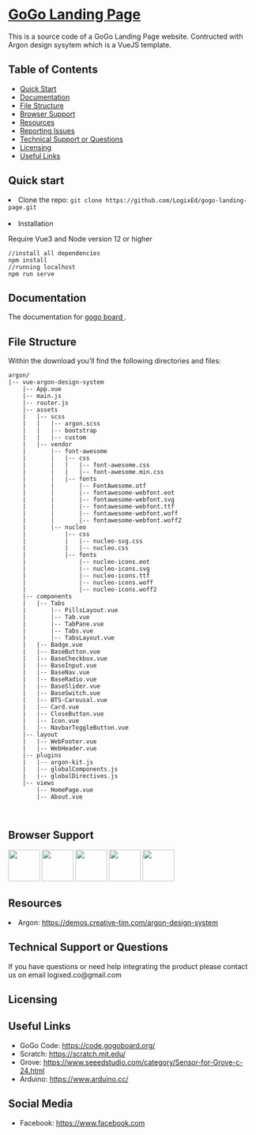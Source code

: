 <h1 id="argon-design-system"><a href="https://logixed.github.io/gogo-landing-page/#/">GoGo Landing Page</a></h1>

<p>This is a source code of a GoGo Landing Page website. Contructed with Argon design sysytem which is a VueJS template.</p>

<h2 id="table-of-contents">Table of Contents</h2>

<ul>
  <li><a href="#quick-start">Quick Start</a></li>
  <li><a href="#documentation">Documentation</a></li>
  <li><a href="#file-structure">File Structure</a></li>
  <li><a href="#browser-support">Browser Support</a></li>
  <li><a href="#resources">Resources</a></li>
  <li><a href="#reporting-issues">Reporting Issues</a></li>
  <li><a href="#technical-support-or-questions">Technical Support or Questions</a></li>
  <li><a href="#licensing">Licensing</a></li>
  <li><a href="#useful-links">Useful Links</a></li>
</ul>

<h2 id="quick-start">Quick start</h2>
<li>Clone the repo: <code class="highlighter-rouge">git clone https://github.com/LogixEd/gogo-landing-page.git</code></li>
<br>
<li>Installation</li>
<p>Require Vue3 and Node version 12 or higher</p>
<div class="highlighter-rouge"><div class="highlight"><pre class="highlight">
<code>//install all dependencies
npm install
//running localhost
npm run serve</code>
</pre></div></div>
<ul>
</ul>

<h2 id="documentation">Documentation</h2>

<p>The documentation for <a href="">gogo board </a>.</p>

<h2 id="file-structure">File Structure</h2>

<p>Within the download you’ll find the following directories and files:</p>

<div class="highlighter-rouge"><div class="highlight"><pre class="highlight"><code>argon/
|-- vue-argon-design-system
    |-- App.vue
    |-- main.js
    |-- router.js
    |-- assets
    |   |-- scss
    |   |   |-- argon.scss
    |   |   |-- bootstrap
    |   |   |-- custom
    |   |-- vendor
    |       |-- font-awesome
    |       |   |-- css
    |       |   |   |-- font-awesome.css
    |       |   |   |-- font-awesome.min.css
    |       |   |-- fonts
    |       |       |-- FontAwesome.otf
    |       |       |-- fontawesome-webfont.eot
    |       |       |-- fontawesome-webfont.svg
    |       |       |-- fontawesome-webfont.ttf
    |       |       |-- fontawesome-webfont.woff
    |       |       |-- fontawesome-webfont.woff2
    |       |-- nucleo
    |           |-- css
    |           |   |-- nucleo-svg.css
    |           |   |-- nucleo.css
    |           |-- fonts
    |               |-- nucleo-icons.eot
    |               |-- nucleo-icons.svg
    |               |-- nucleo-icons.ttf
    |               |-- nucleo-icons.woff
    |               |-- nucleo-icons.woff2
    |-- components
    |   |-- Tabs
    |       |-- PillsLayout.vue
    |       |-- Tab.vue
    |       |-- TabPane.vue
    |       |-- Tabs.vue
    |       |-- TabsLayout.vue
    |   |-- Badge.vue
    |   |-- BaseButton.vue
    |   |-- BaseCheckbox.vue
    |   |-- BaseInput.vue
    |   |-- BaseNav.vue
    |   |-- BaseRadio.vue
    |   |-- BaseSlider.vue
    |   |-- BaseSwitch.vue
    |   |-- BTS-Carousal.vue
    |   |-- Card.vue
    |   |-- CloseButton.vue
    |   |-- Icon.vue
    |   |-- NavbarToggleButton.vue
    |-- layout
    |   |-- WebFooter.vue
    |   |-- WebHeader.vue
    |-- plugins
    |   |-- argon-kit.js
    |   |-- globalComponents.js
    |   |-- globalDirectives.js
    |-- views
        |-- HomePage.vue
        |-- About.vue

</code></pre></div></div>

<h2 id="browser-support">Browser Support</h2>

<!-- <p>At present, we officially aim to support the last two versions of the following browsers:</p> -->

<p><img src="https://s3.amazonaws.com/creativetim_bucket/github/browser/chrome.png" width="64" height="64" />
<img src="https://s3.amazonaws.com/creativetim_bucket/github/browser/firefox.png" width="64" height="64" />
<img src="https://s3.amazonaws.com/creativetim_bucket/github/browser/edge.png" width="64" height="64" />
<img src="https://s3.amazonaws.com/creativetim_bucket/github/browser/safari.png" width="64" height="64" />
<img src="https://s3.amazonaws.com/creativetim_bucket/github/browser/opera.png" width="64" height="64" /></p>

<h2 id="resources">Resources</h2>
  <li>Argon: <a href="https://demos.creative-tim.com/argon-design-system">https://demos.creative-tim.com/argon-design-system</a></li>
<ul>

</ul>

<h2 id="technical-support-or-questions">Technical Support or Questions</h2>

<p>If you have questions or need help integrating the product please contact us on email logixed.co@gmail.com</p>

<h2 id="licensing">Licensing</h2>


<h2 id="useful-links">Useful Links</h2>

<ul>
  <li>GoGo Code: <a href="https://code.gogoboard.org/">https://code.gogoboard.org/</a></li>
  <li>Scratch: <a href="https://scratch.mit.edu/">https://scratch.mit.edu/</a></li>
  <li>Grove: <a href="https://www.seeedstudio.com/category/Sensor-for-Grove-c-24.html">https://www.seeedstudio.com/category/Sensor-for-Grove-c-24.html</a></li>
  <li>Arduino: <a href="https://www.arduino.cc/">https://www.arduino.cc/</a></li>
</ul>

<h2 id="social-media">Social Media</h2>

<ul>
  <li>Facebook: <a href="https://www.facebook.com/">https://www.facebook.com</a></li>
</ul>

